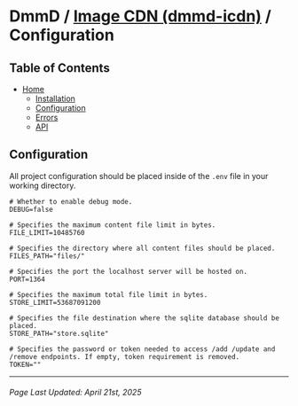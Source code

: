 # DmmD / [Image CDN (dmmd-icdn)](../README.md) / Configuration

## Table of Contents

- [Home](../README.md)
    - [Installation](./installation.md)
    - [Configuration](./configuration.md)
    - [Errors](./errors.md)
    - [API](./api.md)

## Configuration

All project configuration should be placed inside of the `.env` file in your working directory.

```env
# Whether to enable debug mode.
DEBUG=false

# Specifies the maximum content file limit in bytes.
FILE_LIMIT=10485760

# Specifies the directory where all content files should be placed.
FILES_PATH="files/"

# Specifies the port the localhost server will be hosted on.
PORT=1364

# Specifies the maximum total file limit in bytes.
STORE_LIMIT=53687091200

# Specifies the file destination where the sqlite database should be placed.
STORE_PATH="store.sqlite"

# Specifies the password or token needed to access /add /update and /remove endpoints. If empty, token requirement is removed.
TOKEN=""
```

---

###### Page Last Updated: April 21st, 2025
